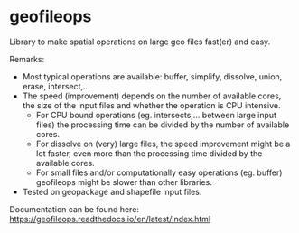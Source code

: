 # geofileops
Library to make spatial operations on large geo files fast(er) and easy.

Remarks: 
* Most typical operations are available: buffer, simplify, dissolve, union, erase, intersect,...
* The speed (improvement) depends on the number of available cores, the size of the input files and whether the operation is CPU intensive.
  * For CPU bound operations (eg. intersects,... between large input files) the processing time can be divided by the number of available cores.
  * For dissolve on (very) large files, the speed improvement might be a lot faster, even more than the processing time divided by the available cores.
  * For small files and/or computationally easy operations (eg. buffer) geofileops might be slower than other libraries.
* Tested on geopackage and shapefile input files.

Documentation can be found here:
https://geofileops.readthedocs.io/en/latest/index.html
